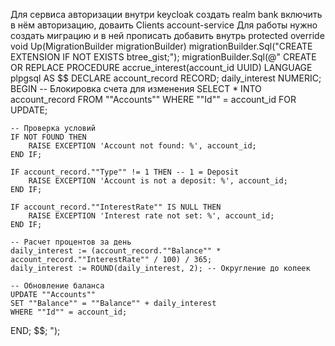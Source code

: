 Для сервиса авторизации внутри keycloak создать realm bank включить в нём авторизацию, доваить Clients account-service
Для работы нужно создать миграцию и в ней прописать добавить внутрь  protected override void Up(MigrationBuilder migrationBuilder)
            migrationBuilder.Sql("CREATE EXTENSION IF NOT EXISTS btree_gist;");
            migrationBuilder.Sql(@"
        CREATE OR REPLACE PROCEDURE accrue_interest(account_id UUID)
LANGUAGE plpgsql
AS $$
DECLARE
    account_record RECORD;
    daily_interest NUMERIC;
BEGIN
    -- Блокировка счета для изменения
    SELECT * INTO account_record 
    FROM ""Accounts"" 
    WHERE ""Id"" = account_id
    FOR UPDATE;
    
    -- Проверка условий
    IF NOT FOUND THEN
        RAISE EXCEPTION 'Account not found: %', account_id;
    END IF;
    
    IF account_record.""Type"" != 1 THEN -- 1 = Deposit
        RAISE EXCEPTION 'Account is not a deposit: %', account_id;
    END IF;
    
    IF account_record.""InterestRate"" IS NULL THEN
        RAISE EXCEPTION 'Interest rate not set: %', account_id;
    END IF;
    
    -- Расчет процентов за день
    daily_interest := (account_record.""Balance"" * account_record.""InterestRate"" / 100) / 365;
    daily_interest := ROUND(daily_interest, 2); -- Округление до копеек
    
    -- Обновление баланса
    UPDATE ""Accounts""
    SET ""Balance"" = ""Balance"" + daily_interest
    WHERE ""Id"" = account_id;
    
END;
$$;
    ");

